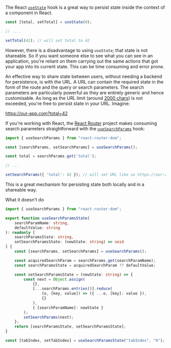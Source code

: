 The React [`useState`](https://reactjs.org/docs/hooks-reference.html#usestate) hook is a great way to persist state inside the context of a component in React.

```ts
const [total, setTotal] = useState(0);

// ....

setTotal(42); // will set total to 42
```

However, there is a disadvantage to using `useState`; that state is not shareable. So if you want someone else to see what you can see in an application, you're reliant on them carrying out the same actions that got your app into its current state. This can be time consuming and error prone.

An effective way to share state between users, without needing a backend for persistence, is with the URL. A URL can contain the required state in the form of the route and the query or search parameters. The search parameters are particularly powerful as they are entirely generic and hence customisable. As long as the URL limit (around [2000 chars](https://stackoverflow.com/a/417184/761388)) is not exceeded, you're free to persist state in your URL. Imagine:

https://our-app.com?total=42

If you're working with React, the [React Router](https://reactrouter.com/) project makes consuming search parameters straightforward with the [`useSearchParams`](https://reactrouter.com/docs/en/v6/hooks/use-search-params) hook:

```ts
import { useSearchParams } from "react-router-dom";

const [searchParams, setSearchParams] = useSearchParams();

const total = searchParams.get('total');

// ...

setSearchParams({ 'total': 42 }); // will set URL like so https://our-app.com?total=42 - this value will feed through to anything driven by the URL
```

This is a great mechanism for persisting state both locally and in a shareable way.

What it doesn't do 

```ts
import { useSearchParams } from "react-router-dom";

export function useSearchParamsState(
    searchParamName: string,
    defaultValue: string
): readonly [
    searchParamsState: string,
    setSearchParamsState: (newState: string) => void
] {
    const [searchParams, setSearchParams] = useSearchParams();

    const acquiredSearchParam = searchParams.get(searchParamName);
    const searchParamsState = acquiredSearchParam ?? defaultValue;

    const setSearchParamsState = (newState: string) => {
        const next = Object.assign(
            {},
            [...searchParams.entries()].reduce(
                (o, [key, value]) => ({ ...o, [key]: value }),
                {}
            ),
            { [searchParamName]: newState }
        );
        setSearchParams(next);
    };
    return [searchParamsState, setSearchParamsState];
}

const [tabIndex, setTabIndex] = useSearchParamsState("tabIndex", "0");
```

